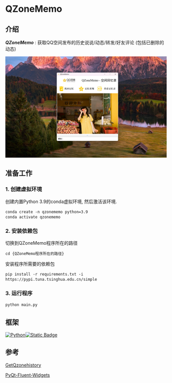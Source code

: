 # QZoneMemo
## 介绍

***QZoneMemo*** : 获取QQ空间发布的历史说说/动态/转发/好友评论 (包括已删除的动态)

![QzoneMemo-Screen](assests\qzonememo_screen.png)

## 准备工作 

### 1. 创建虚拟环境

创建内置Python 3.9的conda虚拟环境, 然后激活该环境.

```shell
conda create -n qzonememo python=3.9
conda activate qzonememo
```

### 2. 安装依赖包

切换到QZoneMemo程序所在的路径

```shell
cd {QZoneMemo程序所在的路径}
```

安装程序所需要的依赖包

```shell
pip install -r requirements.txt -i https://pypi.tuna.tsinghua.edu.cn/simple
```

### 3. 运行程序

``` python
python main.py
```

## 框架

[![Python](https://img.shields.io/badge/python-3776ab?style=for-the-badge&logo=python&logoColor=ffd343)](https://www.python.org/)[![Static Badge](https://img.shields.io/badge/Pyside6-test?style=for-the-badge&logo=qt&logoColor=white)](https://doc.qt.io/qtforpython-6/PySide6/QtWidgets/index.html)

## 参考

[GetQzonehistory](https://github.com/LibraHp/GetQzonehistory)

[PyQt-Fluent-Widgets](https://github.com/zhiyiYo/PyQt-Fluent-Widgets)

